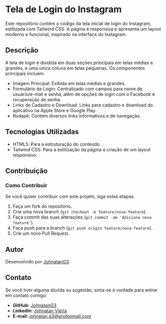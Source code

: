 # Tela de Login do Instagram

Este repositório contém o código da tela inicial de login do Instagram, estilizada com Tailwind CSS. A página é responsiva e apresenta um layout moderno e funcional, inspirado na interface do Instagram.

## Descrição

A tela de login é dividida em duas seções principais em telas médias e grandes, e uma única coluna em telas pequenas. Os componentes principais incluem:

- Imagem Principal: Exibida em telas médias e grandes.
- Formulário de Login: Centralizado com campos para nome de usuário/e-mail e senha, além de opções de login com o Facebook e recuperação de senha.
- Links de Cadastro e Download: Links para cadastro e download do aplicativo na Apple Store e Google Play.
- Rodapé: Contém diversos links informativos e de navegação.

## Tecnologias Utilizadas

- HTML5: Para a estruturação do conteúdo.
- Tailwind CSS: Para a estilização da página e criação de um layout responsivo.

## Contribuição

### Como Contribuir

Se você quiser contribuir com este projeto, siga estas etapas:

1. Faça um fork do repositório.
2. Crie uma nova branch (`git checkout -b feature/nova-feature`).
3. Faça commit das suas alterações (`git commit -am 'Adiciona nova feature'`).
4. Faça push para a branch (`git push origin feature/nova-feature`).
5. Crie um novo Pull Request.

## Autor

Desenvolvido por [JohnatanG3](https://github.com/JohnatanG3).

## Contato

Se você tiver alguma dúvida ou sugestão, sinta-se à vontade para entrar em contato comigo:

- **GitHub:** [JohnatanG3](https://github.com/JohnatanG3)
- **LinkedIn:** [Johnatan Vieira](https://www.linkedin.com/in/johnatan-vieira-a602542aa/)
- **E-mail:** johnatan.g3@protonmail.com
